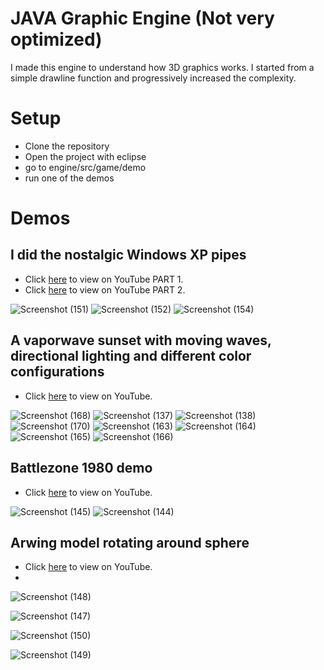 # JAVA Graphic Engine (Not very optimized)
I made this engine to understand how 3D graphics works. I started from a simple drawline function and progressively increased the complexity.
# Setup
- Clone the repository
- Open the project with eclipse
- go to engine/src/game/demo
- run one of the demos
# Demos
## I did the nostalgic Windows XP pipes
- Click [here](https://www.youtube.com/watch?v=eeGIuovI0Bw&ab_channel=Idostuff) to view on YouTube PART 1.
- Click [here](https://www.youtube.com/watch?v=qajjOvMjeoo&t=2s&ab_channel=Idostuff) to view on YouTube PART 2.

![Screenshot (151)](https://user-images.githubusercontent.com/75626033/217104152-be954a1e-b793-43f2-b144-a7c9df947f0e.png)
![Screenshot (152)](https://user-images.githubusercontent.com/75626033/217104662-d84d6faa-77eb-44db-a042-deb28d3e4b71.png)
![Screenshot (154)](https://user-images.githubusercontent.com/75626033/217104704-f3242c55-d57a-47a5-b046-af62da5ecc27.png)

## A vaporwave sunset with moving waves, directional lighting and different color configurations
- Click [here](https://www.youtube.com/watch?v=6Hf5rb4bWww&ab_channel=Idostuff) to view on YouTube.

![Screenshot (168)](https://user-images.githubusercontent.com/75626033/217105431-1ff3a073-9fbd-4cfa-8f5a-311c4108b506.png)
![Screenshot (137)](https://user-images.githubusercontent.com/75626033/217105482-b5dbf5be-f15c-410c-bada-21bce702bebd.png)
![Screenshot (138)](https://user-images.githubusercontent.com/75626033/217105489-4b005c81-621a-4aeb-bd06-23ca0971d5ff.png)
![Screenshot (170)](https://user-images.githubusercontent.com/75626033/217105521-dc5dfac3-97b2-41d7-b389-c5372d1315ec.png)
![Screenshot (163)](https://user-images.githubusercontent.com/75626033/217105533-c7a4148d-215e-4578-924a-3cbf90f9496d.png)
![Screenshot (164)](https://user-images.githubusercontent.com/75626033/217105537-0edb6ba2-c860-4291-b51a-99c63c902839.png)
![Screenshot (165)](https://user-images.githubusercontent.com/75626033/217105548-f5b39e7b-9f10-4c23-ab19-96bd187284e4.png)
![Screenshot (166)](https://user-images.githubusercontent.com/75626033/217105556-35159b49-d9d0-454a-b7fb-8b8bf6e7faaa.png)

## Battlezone 1980 demo
- Click [here](https://www.youtube.com/watch?v=cUpaNCGwUXs&ab_channel=Idostuff) to view on YouTube.

![Screenshot (145)](https://user-images.githubusercontent.com/75626033/217105828-2ff8fd15-f631-4dce-8f85-76325a526f8f.png)
![Screenshot (144)](https://user-images.githubusercontent.com/75626033/217105835-16ea79ff-b134-403d-9750-db8b5f3d9c78.png)

## Arwing model rotating around sphere
- Click [here](https://www.youtube.com/watch?v=cg0XTDhKB4I&ab_channel=Idostuff) to view on YouTube.
- 
![Screenshot (148)](https://user-images.githubusercontent.com/75626033/217106194-0bf5d6ec-9e6b-427e-b532-73049eb42250.png)

![Screenshot (147)](https://user-images.githubusercontent.com/75626033/217105965-856e4ac8-0d81-4a19-9e61-7df3689e54c6.png)

![Screenshot (150)](https://user-images.githubusercontent.com/75626033/217106038-b568f193-5343-41a1-88d9-90f3c2121339.png)

![Screenshot (149)](https://user-images.githubusercontent.com/75626033/217106209-24685a3d-32a4-41e4-a178-bd631f941ee4.png)




